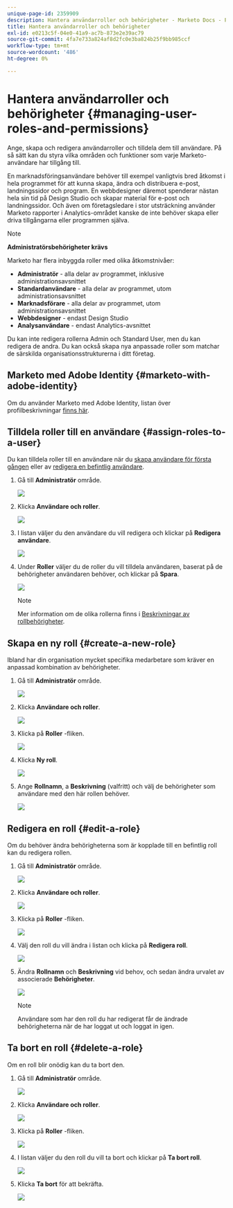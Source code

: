 ```yaml
---
unique-page-id: 2359909
description: Hantera användarroller och behörigheter - Marketo Docs - Produktdokumentation
title: Hantera användarroller och behörigheter
exl-id: e0213c5f-04e0-41a9-ac7b-873e2e39ac79
source-git-commit: 4fa7e733a824af8d2fc0e3ba824b25f9bb985ccf
workflow-type: tm+mt
source-wordcount: '486'
ht-degree: 0%

---
```


# Hantera användarroller och behörigheter {#managing-user-roles-and-permissions}

Ange, skapa och redigera användarroller och tilldela dem till användare. På så sätt kan du styra vilka områden och funktioner som varje Marketo-användare har tillgång till.

En marknadsföringsanvändare behöver till exempel vanligtvis bred åtkomst i hela programmet för att kunna skapa, ändra och distribuera e-post, landningssidor och program. En webbdesigner däremot spenderar nästan hela sin tid på Design Studio och skapar material för e-post och landningssidor. Och även om företagsledare i stor utsträckning använder Marketo rapporter i Analytics-området kanske de inte behöver skapa eller driva tillgångarna eller programmen själva.

>[!NOTE]
>
>**Administratörsbehörigheter krävs**

Marketo har flera inbyggda roller med olika åtkomstnivåer:

* **Administratör** - alla delar av programmet, inklusive administrationsavsnittet
* **Standardanvändare** - alla delar av programmet, utom administrationsavsnittet
* **Marknadsförare** - alla delar av programmet, utom administrationsavsnittet
* **Webbdesigner** - endast Design Studio
* **Analysanvändare** - endast Analytics-avsnittet

Du kan inte redigera rollerna Admin och Standard User, men du kan redigera de andra. Du kan också skapa nya anpassade roller som matchar de särskilda organisationsstrukturerna i ditt företag.

## Marketo med Adobe Identity {#marketo-with-adobe-identity}

Om du använder Marketo med Adobe Identity, listan över profilbeskrivningar [finns här](/help/marketo/product-docs/administration/marketo-with-adobe-identity/adobe-identity-management-overview.md#profile-levels).

## Tilldela roller till en användare {#assign-roles-to-a-user}

Du kan tilldela roller till en användare när du [skapa användare för första gången](/help/marketo/product-docs/administration/users-and-roles/create-delete-edit-and-change-a-user-role.md) eller av [redigera en befintlig användare](/help/marketo/product-docs/administration/users-and-roles/managing-marketo-users.md).

1. Gå till **Administratör** område.

   ![](assets/managing-user-roles-and-permissions-1.png)

1. Klicka **Användare och roller**.

   ![](assets/managing-user-roles-and-permissions-2.png)

1. I listan väljer du den användare du vill redigera och klickar på **Redigera användare**.

   ![](assets/managing-user-roles-and-permissions-3.png)

1. Under **Roller** väljer du de roller du vill tilldela användaren, baserat på de behörigheter användaren behöver, och klickar på **Spara**.

   ![](assets/managing-user-roles-and-permissions-4.png)

   >[!NOTE]
   >
   >Mer information om de olika rollerna finns i [Beskrivningar av rollbehörigheter](/help/marketo/product-docs/administration/users-and-roles/descriptions-of-role-permissions.md).

## Skapa en ny roll {#create-a-new-role}

Ibland har din organisation mycket specifika medarbetare som kräver en anpassad kombination av behörigheter.

1. Gå till **Administratör** område.

   ![](assets/managing-user-roles-and-permissions-5.png)

1. Klicka **Användare och roller**.

   ![](assets/managing-user-roles-and-permissions-6.png)

1. Klicka på **Roller** -fliken.

   ![](assets/managing-user-roles-and-permissions-7.png)

1. Klicka **Ny roll**.

   ![](assets/managing-user-roles-and-permissions-8.png)

1. Ange **Rollnamn**, a **Beskrivning** (valfritt) och välj de behörigheter som användare med den här rollen behöver.

   ![](assets/managing-user-roles-and-permissions-9.png)

## Redigera en roll {#edit-a-role}

Om du behöver ändra behörigheterna som är kopplade till en befintlig roll kan du redigera rollen.

1. Gå till **Administratör** område.

   ![](assets/managing-user-roles-and-permissions-10.png)

1. Klicka **Användare och roller**.

   ![](assets/managing-user-roles-and-permissions-11.png)

1. Klicka på **Roller** -fliken.

   ![](assets/managing-user-roles-and-permissions-12.png)

1. Välj den roll du vill ändra i listan och klicka på **Redigera roll**.

   ![](assets/managing-user-roles-and-permissions-13.png)

1. Ändra **Rollnamn** och **Beskrivning** vid behov, och sedan ändra urvalet av associerade **Behörigheter**.

   ![](assets/managing-user-roles-and-permissions-14.png)

   >[!NOTE]
   >
   >Användare som har den roll du har redigerat får de ändrade behörigheterna när de har loggat ut och loggat in igen.

## Ta bort en roll {#delete-a-role}

Om en roll blir onödig kan du ta bort den.

1. Gå till **Administratör** område.

   ![](assets/managing-user-roles-and-permissions-15.png)

1. Klicka **Användare och roller**.

   ![](assets/managing-user-roles-and-permissions-16.png)

1. Klicka på **Roller** -fliken.

   ![](assets/managing-user-roles-and-permissions-17.png)

1. I listan väljer du den roll du vill ta bort och klickar på **Ta bort roll**.

   ![](assets/managing-user-roles-and-permissions-18.png)

1. Klicka **Ta bort** för att bekräfta.

   ![](assets/managing-user-roles-and-permissions-19.png)
